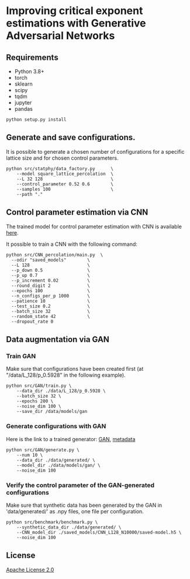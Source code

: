 # Improving critical exponent estimations with Generative Adversarial Networks

## Requirements

* Python 3.8+
* torch
* sklearn
* scipy
* tqdm
* jupyter
* pandas

```shell
python setup.py install
```

## Generate and save configurations.

It is possible to generate a chosen number of configurations for a specific lattice size and for chosen control parameters.

```shell
python src/statphy/data_factory.py      \
    --model square_lattice_percolation  \
    --L 32 128                          \
    --control_parameter 0.52 0.6        \
    --samples 100                       \
    --path "."
```

## Control parameter estimation via CNN

The trained model for control parameter estimation with CNN is available [here](https://drive.google.com/file/d/1672V_ZPCHSVUohgRHw1nHLROkyo8_rJI/view?usp=sharing).

It possible to train a CNN with the following command:

 ```shell
python src/CNN_percolation/main.py  \
   --odir "saved_models"        \
   --L 128                      \
   --p_down 0.5                 \
   --p_up 0.7                   \
   --p_increment 0.02           \
   --round_digit 2              \
   --epochs 100                 \
   --n_configs_per_p 1000       \
   --patience 10                \
   --test_size 0.2              \
   --batch_size 32              \
   --random_state 42            \
   --dropout_rate 0          
 ```

## Data augmentation via GAN

### Train GAN

Make sure that configurations have been created first (at "/data/L_128/p_0.5928" in the following example).

```shell
python src/GAN/train.py \
    --data_dir ./data/L_128/p_0.5928 \
    --batch_size 32 \
    --epochs 200 \
    --noise_dim 100 \
    --save_dir /data/models/gan
``` 

### Generate configurations with GAN

Here is the link to a trained generator:
[GAN](https://drive.google.com/file/d/1kfpgoXJTj8s2v96tVL6XtkmiBmWDpG61/view?usp=sharing),
[metadata](https://drive.google.com/file/d/1qIOxPaLd-ORYZdoDV5iOw6wvp3AIoeg-/view?usp=sharing)

```shell
python src/GAN/generate.py \
    --num 10 \
    --data_dir ./data/generated/ \
    --model_dir ./data/models/gan/ \
    --noise_dim 100
```

### Verify the control parameter of the GAN-generated configurations

Make sure that synthetic data has been generated by the GAN in 'data/generated/' as .npy files, one file per configuration.

```shell
python src/benchmark/benchmark.py \
    --synthetic_data_dir ./data/generated/ \
    --CNN_model_dir ./saved_models/CNN_L128_N10000/saved-model.h5 \
    --noise_dim 100
```

## License
[Apache License 2.0](https://github.com/bisonai/mobilenetv3-tensorflow/blob/master/LICENSE)
